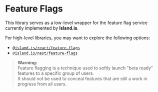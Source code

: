 # Feature Flags

This library serves as a low-level wrapper for the feature flag service currently implemented by **Island.is**.

For high-level libraries, you may want to explore the following options:

- [`@island.is/react/feature-flags`](../react/feature-flags/README.md)
- [`@island.is/nest/feature-flags`](../nest/feature-flags/README.md)

> **Warning:**  
> Feature flagging is a technique used to softly launch "beta ready" features to a specific group of users.  
> It should not be used to conceal features that are still a work in progress from all users.